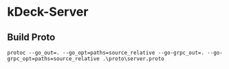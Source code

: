 # kDeck-Server

## Build Proto

`protoc --go_out=. --go_opt=paths=source_relative --go-grpc_out=. --go-grpc_opt=paths=source_relative .\proto\server.proto`
